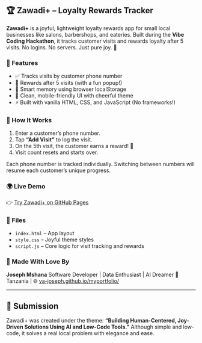 ## 🏆 Zawadi+ – Loyalty Rewards Tracker

**Zawadi+** is a joyful, lightweight loyalty rewards app for small local businesses like salons, barbershops, and eateries. Built during the **Vibe Coding Hackathon**, it tracks customer visits and rewards loyalty after 5 visits. No logins. No servers. Just pure joy. 🌟

### 🔧 Features

* ✅ Tracks visits by customer phone number
* 🎁 Rewards after 5 visits (with a fun popup!)
* 🧠 Smart memory using browser localStorage
* 🎨 Clean, mobile-friendly UI with cheerful theme
* ⚡ Built with vanilla HTML, CSS, and JavaScript (No frameworks!)

### 🧪 How It Works

1. Enter a customer’s phone number.
2. Tap **“Add Visit”** to log the visit.
3. On the 5th visit, the customer earns a reward! 🎉
4. Visit count resets and starts over.

Each phone number is tracked individually. Switching between numbers will resume each customer’s unique progress.

### 🌍 Live Demo

👉 [Try Zawadi+ on GitHub Pages](https://va-joseph.github.io/zawadi-plus/)

### 📁 Files

* `index.html` – App layout
* `style.css` – Joyful theme styles
* `script.js` – Core logic for visit tracking and rewards

### 🤝 Made With Love By

**Joseph Mshana**
Software Developer | Data Enthusiast | AI Dreamer
📍 Tanzania | 🌐 [va-joseph.github.io/myportfolio/](https://va-joseph.github.io/myportfolio/)

---

## 🚀 Submission

Zawadi+ was created under the theme:
**“Building Human-Centered, Joy-Driven Solutions Using AI and Low-Code Tools.”**
Although simple and low-code, it solves a real local problem with elegance and ease.

